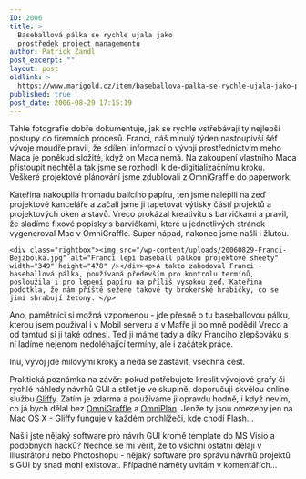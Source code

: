 ```yaml
---
ID: 2006
title: >
  Baseballová pálka se rychle ujala jako
  prostředek project managementu
author: Patrick Zandl
post_excerpt: ""
layout: post
oldlink: >
  https://www.marigold.cz/item/baseballova-palka-se-rychle-ujala-jako-prostredek-project-managementu
published: true
post_date: 2006-08-29 17:15:19
---
```

<p>Tahle fotografie dobře dokumentuje, jak se rychle vstřebávají ty nejlepší postupy do firemních procesů. Franci, náš minulý týden nastoupivší šéf vývoje moudře pravil, že sdílení informací o vývoji prostřednictvím mého Maca je poněkud složité, když on Maca nemá. Na zakoupení vlastního Maca přistoupit nechtěl a tak jsme se rozhodli k de-digitializačnímu kroku. Veškeré projektové plánování jsme zdublovali z OmniGraffle do paperwork. </p>

<p>Kateřina nakoupila hromadu balícího papíru, ten jsme nalepili na zeď projektové kanceláře a začali jsme ji tapetovat výtisky částí projektů a projektových oken a stavů. Vreco prokázal kreativitu s barvičkami a pravil, že sladíme fixové popisky s barvičkami, které u jednotlivých stránek vygeneroval Mac v OmniGraffle. Super nápad, nakonec jsme našli i žlutou. </p>

	<div class="rightbox"><img src="/wp-content/uploads/20060829-Franci-Bejzbolka.jpg" alt="Franci lepí baseball pálkou projektové sheety" width="349" height="478" /></div><p>A takto zabodoval Franci - baseballová pálka, používaná především pro kontrolu termínů, posloužila i pro lepení papíru na příliš vysokou zeď. Kateřina podotkla, že nám příště sežene takové ty brokerské hrabičky, co se jimi shrabují žetony. </p>

<p>Ano, pamětníci si možná vzpomenou - jde přesně o tu baseballovou pálku, kterou jsem používal i v Mobil serveru a v Mafře ji po mně podědil Vreco a od tamtud si ji také odnesl. Teď ji máme tady a díky Franciho zlepšováku s ní ladíme nejenom nedoléhající termíny, ale i začátek práce. </p>

<p>Inu, vývoj jde mílovými kroky a nedá se zastavit, všechna čest. </p>

<p>Praktická poznámka na závěr: pokud potřebujete kreslit vývojové grafy či rychlé náhledy návrhů GUI a stílet je ve skupině, doporučuji skvělou online službu <a href="http://www.gliffy.com/">Gliffy</a>. Zatím je zdarma a používáme ji opravdu hodně, i když nevím, co já bych dělal bez <a href="http://www.omnigroup.com/applications/omnigraffle/">OmniGraffle</a> a <a href="http://www.omnigroup.com/applications/omniplan/">OmniPlan</a>. Jenže ty jsou omezeny jen na Mac OS X - Gliffy funguje v každém prohlížeči, kde chodí Flash... </p>

<p>Našli jste nějaký software pro návrh GUI kromě template do MS Visio a podobných hacků? Nechce se mi věřit, že to všichni ostatní dělají v Illustrátoru nebo Photoshopu - nějaký software pro správu návrhů projektů s GUI by snad mohl existovat. Případné náměty uvítám v komentářích...
</p>
